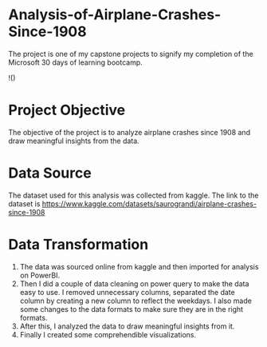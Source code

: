 # Analysis-of-Airplane-Crashes-Since-1908
The project is one of my capstone projects to signify my completion of the Microsoft 30 days of learning bootcamp.

!()

# Project Objective
The objective of the project is to analyze airplane crashes since 1908 and draw meaningful insights from the data.

# Data Source
The dataset used for this analysis was collected from kaggle. The link to the dataset is https://www.kaggle.com/datasets/saurograndi/airplane-crashes-since-1908

# Data Transformation
1) The data was sourced online from kaggle and then imported for analysis on PowerBI.
2) Then I did a couple of data cleaning on power query  to make the data easy to use. I removed unnecessary columns, separated the date column by creating a new column to reflect the weekdays. I also made some changes to the data formats to make sure they are in the right formats.
3) After this, I analyzed the data to draw meaningful insights from it.
4) Finally I created some comprehendible visualizations.

